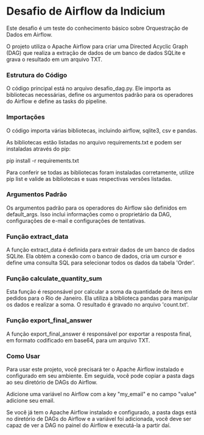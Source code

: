 
# Desafio de Airflow da Indicium

Este desafio é um teste do conhecimento básico sobre Orquestração de Dados em Airflow.

O projeto utiliza o Apache Airflow para criar uma Directed Acyclic Graph (DAG) que realiza a extração de dados de um banco de dados SQLite e grava o resultado em um arquivo TXT.

### Estrutura do Código

O código principal está no arquivo desafio_dag.py. Ele importa as bibliotecas necessárias, define os argumentos padrão para os operadores do Airflow e define as tasks do pipeline.

### Importações
O código importa várias bibliotecas, incluindo airflow, sqlite3, csv e pandas.

As bibliotecas estão listadas no arquivo requirements.txt e podem ser instaladas através do pip:

pip install -r requirements.txt

Para conferir se todas as bibliotecas foram instaladas corretamente, utilize pip list e valide as bibliotecas e suas respectivas versões listadas.

### Argumentos Padrão
Os argumentos padrão para os operadores do Airflow são definidos em default_args. Isso inclui informações como o proprietário da DAG, configurações de e-mail e configurações de tentativas.

### Função extract_data
A função extract_data é definida para extrair dados de um banco de dados SQLite. Ela obtém a conexão com o banco de dados, cria um cursor e define uma consulta SQL para selecionar todos os dados da tabela 'Order'.

### Função calculate_quantity_sum
Esta função é responsável por calcular a soma da quantidade de itens em pedidos para o Rio de Janeiro. Ela utiliza a biblioteca pandas para manipular os dados e realizar a soma. O resultado é gravado no arquivo 'count.txt'.

### Função export_final_answer
A função export_final_answer é responsável por exportar a resposta final, em formato codificado em base64, para um arquivo TXT.

### Como Usar
Para usar este projeto, você precisará ter o Apache Airflow instalado e configurado em seu ambiente. Em seguida, você pode copiar a pasta dags ao seu diretório de DAGs do Airflow.

Adicione uma variável no Airflow com a key "my_email" e no campo "value" adicione seu email.

Se você já tem o Apache Airflow instalado e configurado, a pasta dags está no diretório de DAGs do Airflow e a variável foi adicionada, você deve ser capaz de ver a DAG no painel do Airflow e executá-la a partir daí.
